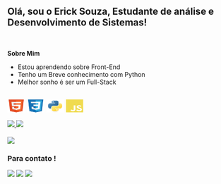 ## Olá, sou o Erick Souza, Estudante de análise e Desenvolvimento de Sistemas!
<br />

**Sobre Mim**

- Estou aprendendo sobre Front-End
- Tenho um Breve conhecimento com Python
- Melhor sonho é ser um Full-Stack

<div style="display: inline_block"><br>
  <img align="center" alt="Erick -HTML" height="30" width="40" src="https://raw.githubusercontent.com/devicons/devicon/master/icons/html5/html5-original.svg">
  <img align="center" alt="Erick-CSS" height="30" width="40" src="https://raw.githubusercontent.com/devicons/devicon/master/icons/css3/css3-original.svg">
  <img align="center" alt="Erick-Python" height="30" width="40" src="https://raw.githubusercontent.com/devicons/devicon/master/icons/python/python-original.svg">
  <img align="center" alt="Erick-Js" height="30" width="40" src="https://raw.githubusercontent.com/devicons/devicon/master/icons/javascript/javascript-plain.svg">
</div>

<br />

<div>
   <a href="https://github.com/ErickszDEV">
   <img height="180em" src="https://github-readme-stats.vercel.app/api?username=ErickszDEV&show_icons=true&theme=radical&include_all_commits=true&count_private=true"/>
   <img height="180em" src="https://github-readme-stats.vercel.app/api/top-langs/?username=ErickszDEV&layout=compact&langs_count=6&theme=radical"/>
</div>
     
 <br />
     
<a href="https://github.com/ErickszDEV/Calculadora-IMC">
  <img align="center" src="https://github-readme-stats.vercel.app/api/pin/?username=ErickszDEV&repo=Calculadora-IMC&theme=buefy" />
</a>

<br />

### Para contato !
 
<div> 
  <a href="https://instagram.com/suxpeit0_dev" target="_blank"><img src="https://img.shields.io/badge/-Instagram-%23E4405F?style=for-the-badge&logo=instagram&logoColor=white" target="_blank"></a>
  <a href = "mailto:ericknhoow.souza2@gmail.com"><img src="https://img.shields.io/badge/-Gmail-%23333?style=for-the-badge&logo=gmail&logoColor=white" target="_blank"></a>
  <a href="https://www.linkedin.com/in/ericksouza-dev" target="_blank"><img src="https://img.shields.io/badge/-LinkedIn-%230077B5?style=for-the-badge&logo=linkedin&logoColor=white" target="_blank"></a>
</div>
